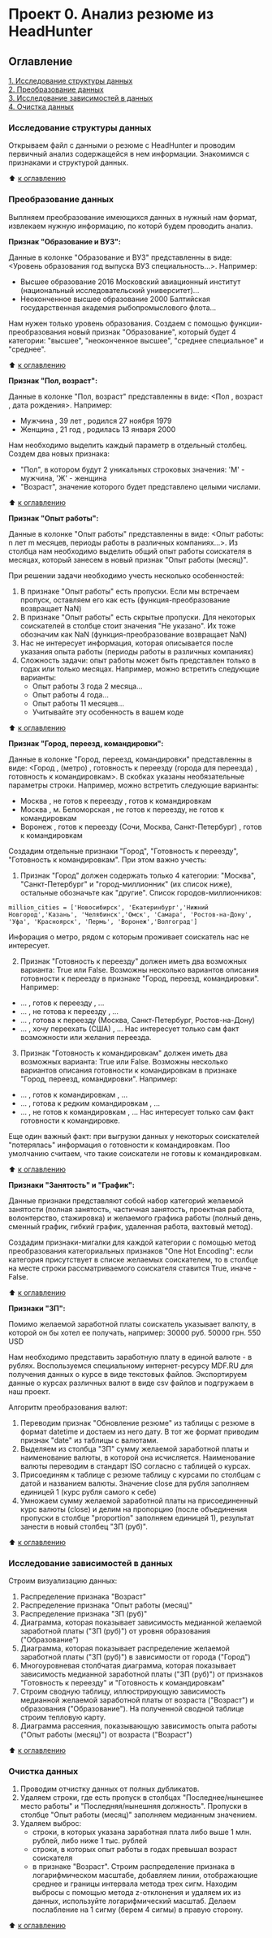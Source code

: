 # Проект 0. Анализ резюме из HeadHunter

## Оглавление  
[1. Исследование структуры данных](.README.md#Исследование-структуры-данных)  
[2. Преобразование данных](.README.md#Преобразование-данных)  
[3. Исследование зависимостей в данных](.README.md#Исследование-зависимостей-в-данных)  
[4. Очистка данных](.README.md#Очистка-данных)  


### Исследование структуры данных 

Открываем файл с данными о резюме с HeadHunter и проводим первичный анализ содержащейся в нем информации. Знакомимся с признаками и структурой данных.

:arrow_up: [к оглавлению](./README.md#Оглавление)


### Преобразование данных 

Выплняем преобразование имеющихся данных в нужный нам формат, извлекаем нужную информацию, по которй будем проводить анализ.

**Признак "Образование и ВУЗ":**  

Данные в колонке "Образование и ВУЗ" представленны в виде: <Уровень образования год выпуска ВУЗ специальность...>. 
Например:
- Высшее образование 2016 Московский авиационный институт (национальный исследовательский университет)...
- Неоконченное высшее образование 2000 Балтийская государственная академия рыбопромыслового флота… 

Нам нужен только уровень образования. Создаем с помощью функции-преобразования новый признак "Образование", который будет 4 категории: "высшее", "неоконченное высшее", "среднее специальное" и "среднее".

:arrow_up: [к оглавлению](./README.md#Оглавление)

**Признак "Пол, возраст":**

Данные в колонке "Пол, возраст" представленны в виде: <Пол , возраст , дата рождения>. 
Например:
- Мужчина , 39 лет , родился 27 ноября 1979
- Женщина , 21 год , родилась 13 января 2000

Нам необходимо выделить каждый параметр в отдельный столбец. Создем два новых признака: 
- "Пол", в котором будут 2 уникальных строковых значения: 'М' - мужчина, 'Ж' - женщина
- "Возраст", значение которого будет представлено целыми числами.

:arrow_up: [к оглавлению](./README.md#Оглавление)

**Признак "Опыт работы":**

Данные в колонке "Опыт работы" представленны в виде: <Опыт работы: n лет m месяцев, периоды работы в различных компаниях…>. 
Из столбца нам необходимо выделить общий опыт работы соискателя в месяцах, который занесем в новый признак "Опыт работы (месяц)".

При решении задачи необходимо учесть несколько особенностей:

1. В признаке "Опыт работы" есть пропуски. Если мы встречаем пропуск, оставляем его как есть (функция-преобразование возвращает NaN)
2. В признаке "Опыт работы" есть скрытые пропуски. Для некоторых соискателей в столбце стоит значения "Не указано". Их тоже обозначим как NaN (функция-преобразование возвращает NaN)
3. Нас не интересует информация, которая описывается после указания опыта работы (периоды работы в различных компаниях)
4. Сложность задачи: опыт работы может быть представлен только в годах или только месяцах. Например, можно встретить следующие варианты:
    - Опыт работы 3 года 2 месяца…
    - Опыт работы 4 года…
    - Опыт работы 11 месяцев…
    - Учитывайте эту особенность в вашем коде

:arrow_up: [к оглавлению](./README.md#Оглавление)

**Признак "Город, переезд, командировки":**

Данные в колонке "Город, переезд, командировки" представленны в виде: <Город , (метро) , готовность к переезду (города для переезда) , готовность к командировкам>. В скобках указаны необязательные параметры строки. 
Например, можно встретить следующие варианты:
- Москва , не готов к переезду , готов к командировкам
- Москва , м. Беломорская , не готов к переезду, не готов к командировкам
- Воронеж , готов к переезду (Сочи, Москва, Санкт-Петербург) , готов к командировкам

Создадим отдельные признаки "Город", "Готовность к переезду", "Готовность к командировкам". При этом важно учесть:
1. Признак "Город" должен содержать только 4 категории: "Москва", "Санкт-Петербург" и "город-миллионник" (их список ниже), остальные обозначьте как "другие".
Список городов-миллионников:

<code>million_cities = ['Новосибирск', 'Екатеринбург','Нижний Новгород','Казань', 'Челябинск','Омск', 'Самара', 'Ростов-на-Дону', 'Уфа', 'Красноярск', 'Пермь', 'Воронеж','Волгоград']</code>

Инфорация о метро, рядом с которым проживает соискатель нас не интересует.

2. Признак "Готовность к переезду" должен иметь два возможных варианта: True или False. 
Возможны несколько вариантов описания готовности к переезду в признаке "Город, переезд, командировки". Например:
- … , готов к переезду , …
- … , не готова к переезду , …
- … , готова к переезду (Москва, Санкт-Петербург, Ростов-на-Дону)
- … , хочу переехать (США) , …
Нас интересует только сам факт возможности или желания переезда.

3. Признак "Готовность к командировкам" должен иметь два возможных варианта: True или False. Возможны несколько вариантов описания готовности к командировкам в признаке "Город, переезд, командировки". Например:
- … , готов к командировкам , …
- … , готова к редким командировкам , …
- … , не готов к командировкам , …
Нас интересует только сам факт готовности к командировке.

Еще один важный факт: при выгрузки данных у некоторых соискателей "потерялась" информация о готовности к командировкам. Поо умолчанию считаем, что такие соискатели не готовы к командировкам.

:arrow_up: [к оглавлению](./README.md#Оглавление)

**Признаки "Занятость" и "График":**

Данные признаки представляют собой набор категорий желаемой занятости (полная занятость, частичная занятость, проектная работа, волонтерство, стажировка) и желаемого графика работы (полный день, сменный график, гибкий график, удаленная работа, вахтовый метод).

Создадим признаки-мигалки для каждой категории с помощью метод преобразования категориальных признаков "One Hot Encoding": если категория присутствует в списке желаемых соискателем, то в столбце на месте строки рассматриваемого соискателя ставится True, иначе - False.

:arrow_up: [к оглавлению](./README.md#Оглавление)

**Признаки "ЗП":**

Помимо желаемой заработной платы соискатель указывает валюту, в которой он бы хотел ее получать, например:
30000 руб.
50000 грн.
550 USD

Нам необходимо представить заработную плату в единой валюте - в рублях. 
Воспользуемся специальному интернет-ресурсу MDF.RU для получения данных о курсе в виде текстовых файлов. Экспортируем данные о курсах различных валют в виде csv файлов и подгружаем в наш проект.

Алгоритм преобразования валют:

1. Переводим признак "Обновление резюме" из таблицы с резюме в формат datetime и достаем из него дату. В тот же формат приводим признак "date" из таблицы с валютами.
2. Выделяем из столбца "ЗП" сумму желаемой заработной платы и наименование валюты, в которой она исчисляется. Наименование валюты переводим в стандарт ISO согласно с таблицей о курсах.
3. Присоединям к таблице с резюме таблицу с курсами по столбцам с датой и названием валюты. Значение close для рубля заполняем единицей 1 (курс рубля самого к себе)
4. Умножаем сумму желаемой заработной платы на присоединенный курс валюты (close) и делим на пропорцию (после объединения пропуски в столбце "proportion" заполняем единицей 1), результат занести в новый столбец "ЗП (руб)".

:arrow_up: [к оглавлению](./README.md#Оглавление)

### Исследование зависимостей в данных

Строим визуализацию данных:
1. Распределение признака "Возраст"
2. Распределение признака "Опыт работы (месяц)"
3. Распределение признака "ЗП (руб)"
4. Диаграмма, которая показывает зависимость медианной желаемой заработной платы ("ЗП (руб)") от уровня образования ("Образование")
5. Диаграмма, которая показывает распределение желаемой заработной платы ("ЗП (руб)") в зависимости от города ("Город")
6. Многоуровневая столбчатая диаграмма, которая показывает зависимость медианной заработной платы ("ЗП (руб)") от признаков "Готовность к переезду" и "Готовность к командировкам"
7. Строим сводную таблицу, иллюстрирующую зависимость медианной желаемой заработной платы от возраста ("Возраст") и образования ("Образование"). На полученной сводной таблице строим тепловую карту.
8. Диаграмма рассеяния, показывающую зависимость опыта работы ("Опыт работы (месяц)") от возраста ("Возраст")
  
:arrow_up: [к оглавлению](./README.md#Оглавление)


### Очистка данных

1. Проводим отчистку данных от полных дубликатов.
2. Удаляем строки, где есть пропуск в столбцах "Последнее/нынешнее место работы" и "Последняя/нынешняя должность". Пропуски в столбце "Опыт работы (месяц)" заполняем медианным значением.
3. Удаляем выброс: 
    - строки, в которых указана заработная плата либо выше 1 млн. рублей, либо ниже 1 тыс. рублей
    - строки, в которых опыт работы в годах превышал возраст соискателя
    - в признаке "Возраст". Строим распределение признака в логарифмическом масштабе, добавляем линии, отображающие среднее и границы интервала метода трех сигм. Находим выбросы с помощью метода z-отклонения и удаляем их из данных, используйте логарифмический масштаб. Делаем послабление на 1 сигму (берем 4 сигмы) в правую сторону.

:arrow_up: [к оглавлению](.README.md#Оглавление)

